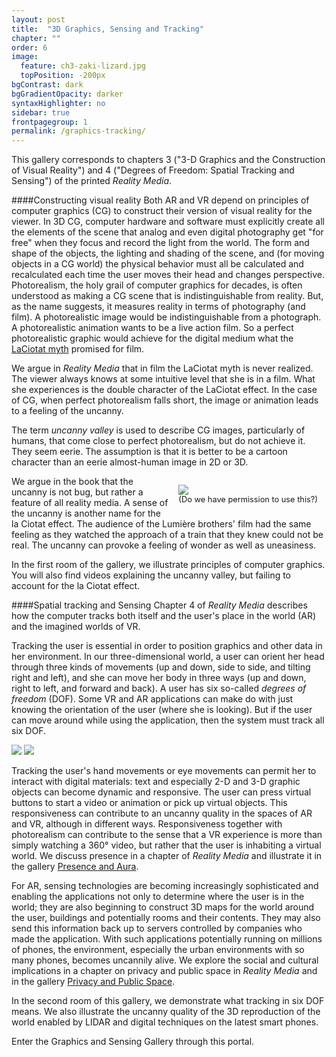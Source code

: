 ```yaml
---
layout: post
title:  "3D Graphics, Sensing and Tracking"
chapter: ""
order: 6
image:
  feature: ch3-zaki-lizard.jpg
  topPosition: -200px
bgContrast: dark
bgGradientOpacity: darker
syntaxHighlighter: no
sidebar: true
frontpagegroup: 1
permalink: /graphics-tracking/
---
```

This gallery corresponds to chapters 3 ("3-D Graphics and the Construction of Visual Reality") and 4 ("Degrees of Freedom: Spatial Tracking and Sensing") of the printed *Reality Media*.

####Constructing visual reality
Both AR and VR depend on principles of computer graphics (CG) to construct their version of visual reality for the viewer. 
In 3D CG, computer hardware and software must explicitly create all the elements of the scene that analog and even digital photography get "for free" when they focus and record the light from the world. The form and shape of the objects, the lighting and shading of the scene, and (for moving objects in a CG world) the physical behavior must all be calculated and recalculated each time the user moves their head and changes perspective.  Photorealism, the holy grail of computer graphics for decades, is often understood as making a CG scene that is indistinguishable from reality. But, as the name suggests, it measures reality in terms of photography (and film). A photorealistic image would be indistinguishable from a photograph. A photorealistic animation wants to be a live action film. 
So a perfect photorealistic graphic would achieve for the digital medium what the <a href="{{site.baseurl}}/what-are-reality-media">LaCiotat myth</a> promised for film.

We argue in *Reality Media* that in film the LaCiotat myth is never realized. The viewer always knows at some intuitive level that she is in a film.  What she experiences is the double character of the LaCiotat effect. In the case of CG, when perfect photorealism falls short, the image or animation leads  to a feeling of the uncanny. 

The term *uncanny valley* is used to describe CG images, particularly of humans, that come close to perfect photorealism, but do not achieve it. They seem eerie. The assumption is that it is better to be a cartoon character than an eerie almost-human image in 2D or 3D. 

<div style="float:right; padding:1em;">
<img class="img img--fullContainer img--10xLeading" src="{{ site.baseurl_book_img }}ch3-4-cg/uncanny.jpg"> 
<div style="font-size:.8rem";>(Do we have permission to use this?) </div>
</div>

We argue in the book that the uncanny is not bug, but rather a feature of all reality media. A sense of the uncanny is another name for the la Ciotat effect. The audience of the Lumière brothers' film had the same feeling as they watched the approach of a train that they knew could not be real. The uncanny can provoke a feeling of wonder as well as uneasiness. 

In the first room of the gallery, we illustrate principles of computer graphics. You will also find videos explaining the uncanny valley, but failing to account for the la Ciotat effect. 

####Spatial tracking and Sensing
Chapter 4 of *Reality Media* describes how the computer tracks both itself and the user's place in the world (AR) and the imagined worlds of VR.

Tracking the user is essential in order to position graphics and other data in her environment. In our three-dimensional world, a user can orient her head through three kinds of movements (up and down, side to side, and tilting right and left), and she can move her body in three ways (up and down, right to left, and forward and back). A user has six so-called *degrees of freedom* (DOF). Some VR and AR applications can make do with just knowing the orientation of the user (where she is looking). But if the user can move around while using the application, then the system must track all six DOF.  

<img class="img img--fullContainer img--6xLeading" src="{{ site.baseurl_book_img }}ch3-4-cg/DOF1.jpg"> 
<img class="img img--fullContainer img--6xLeading" src="{{ site.baseurl_book_img }}ch3-4-cg/DOF2.jpg"> 

Tracking the user's hand movements or eye movements can permit her to interact with digital materials: text and especially 2-D and 3-D graphic objects can become dynamic and responsive. The user can press virtual buttons to start a video or animation or pick up virtual objects. This responsiveness can contribute to an uncanny quality in the spaces of AR and VR, although in different ways. Responsiveness together with photorealism can contribute to the sense that a VR experience is more than simply watching a 360° video, but rather that the user is inhabiting a virtual world. We discuss presence in a chapter of *Reality Media* and illustrate it in the gallery <a href="{{site.baseurl}}/presence">Presence and Aura</a>. 

For AR, sensing technologies are becoming increasingly sophisticated and enabling the applications not only to determine where the user is in the world; they are also beginning to construct 3D maps for the world around the user, buildings and potentially rooms and their contents. They may also send this information back up to servers controlled by companies who made the application. With such applications potentially running on millions of phones, the environment, especially the urban environments with so many phones, becomes uncannily alive. We explore the social and cultural implications in a chapter on privacy and public space in *Reality Media* and in the gallery <a href="{{site.baseurl}}/privacy">Privacy and Public Space</a>.

In the second room of this gallery, we demonstrate what tracking in six DOF means. We also illustrate the uncanny quality of the 3D reproduction of the world enabled by LIDAR and digital techniques on the latest smart phones. 

Enter the Graphics and Sensing Gallery through <a class="xrlink" room="2" waypoint="start">this portal</a>.
